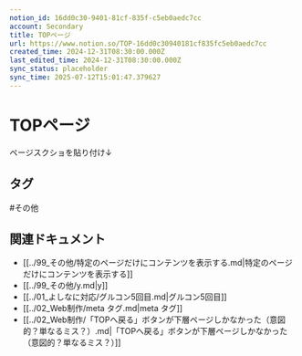 ```yaml
---
notion_id: 16dd0c30-9401-81cf-835f-c5eb0aedc7cc
account: Secondary
title: TOPページ
url: https://www.notion.so/TOP-16dd0c30940181cf835fc5eb0aedc7cc
created_time: 2024-12-31T08:30:00.000Z
last_edited_time: 2024-12-31T08:30:00.000Z
sync_status: placeholder
sync_time: 2025-07-12T15:01:47.379627
---
```

# TOPページ

ページスクショを貼り付け↓

## タグ

#その他 

## 関連ドキュメント

- [[../99_その他/特定のページだけにコンテンツを表示する.md|特定のページだけにコンテンツを表示する]]
- [[../99_その他/y.md|y]]
- [[../01_よしなに対応/グルコン5回目.md|グルコン5回目]]
- [[../02_Web制作/meta タグ.md|meta タグ]]
- [[../02_Web制作/「TOPへ戻る」ボタンが下層ページしかなかった（意図的？単なるミス？）.md|「TOPへ戻る」ボタンが下層ページしかなかった（意図的？単なるミス？）]]

